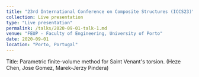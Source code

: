 ```yaml
---
title: "23rd International Conference on Composite Structures (ICCS23)"
collection: Live presentation
type: "Live presentation"
permalink: /talks/2020-09-01-talk-1.md
venue: "FEUP - Faculty of Engineering, University of Porto"
date: 2020-09-01
location: "Porto, Portugal"
---
```


Title: Parametric finite-volume method for Saint Venant's torsion. (Heze Chen, Jose Gomez, Marek-Jerzy Pindera)
